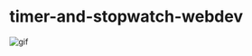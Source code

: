 # timer-and-stopwatch-webdev

![gif](https://user-images.githubusercontent.com/78687135/207538872-699684d1-a534-4a6d-9b49-b3f4d00ec384.gif)
